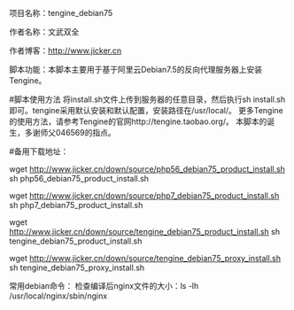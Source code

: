 项目名称：tengine_debian75

作者名称：文武双全

作者博客：http://www.jicker.cn

脚本功能：本脚本主要用于基于阿里云Debian7.5的反向代理服务器上安装Tengine。

#脚本使用方法
将install.sh文件上传到服务器的任意目录，然后执行sh install.sh即可。tengine采用默认安装和默认配置，安装路径在/usr/local/。
更多Tengine的使用方法，请参考Tengine的官网http://tengine.taobao.org/。
本脚本的诞生，多谢师父046569的指点。

#备用下载地址：

wget http://www.jicker.cn/down/source/php56_debian75_product_install.sh
sh php56_debian75_product_install.sh

wget http://www.jicker.cn/down/source/php7_debian75_product_install.sh
sh php7_debian75_product_install.sh

wget http://www.jicker.cn/down/source/tengine_debian75_product_install.sh
sh tengine_debian75_product_install.sh

wget http://www.jicker.cn/down/source/tengine_debian75_proxy_install.sh
sh tengine_debian75_proxy_install.sh

常用debian命令：
检查编译后nginx文件的大小：ls -lh /usr/local/nginx/sbin/nginx

